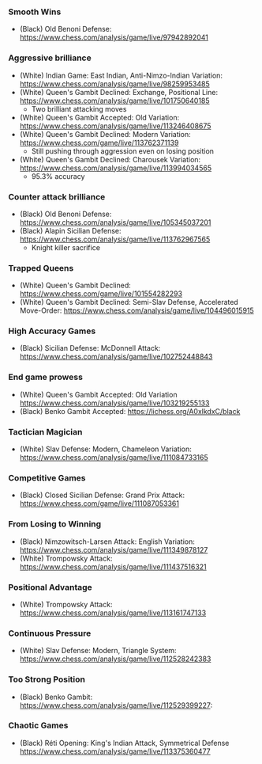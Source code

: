### Smooth Wins
- (Black) Old Benoni Defense: https://www.chess.com/analysis/game/live/97942892041

### Aggressive brilliance
- (White) Indian Game: East Indian, Anti-Nimzo-Indian Variation: https://www.chess.com/analysis/game/live/98259953485
- (White) Queen's Gambit Declined: Exchange, Positional Line: https://www.chess.com/analysis/game/live/101750640185
  - Two brilliant attacking moves
- (White) Queen's Gambit Accepted: Old Variation: https://www.chess.com/analysis/game/live/113246408675
- (White) Queen's Gambit Declined: Modern Variation: https://www.chess.com/game/live/113762371139
  - Still pushing through aggression even on losing position
- (White) Queen's Gambit Declined: Charousek Variation: https://www.chess.com/analysis/game/live/113994034565
  - 95.3% accuracy
 
### Counter attack brilliance
- (Black) Old Benoni Defense: https://www.chess.com/analysis/game/live/105345037201
- (Black) Alapin Sicilian Defense: https://www.chess.com/analysis/game/live/113762967565
  - Knight killer sacrifice

### Trapped Queens
- (White) Queen's Gambit Declined: https://www.chess.com/game/live/101554282293
- (White) Queen's Gambit Declined: Semi-Slav Defense, Accelerated Move-Order: https://www.chess.com/analysis/game/live/104496015915

### High Accuracy Games
- (Black) Sicilian Defense: McDonnell Attack: https://www.chess.com/analysis/game/live/102752448843

### End game prowess
- (White) Queen's Gambit Accepted: Old Variation https://www.chess.com/analysis/game/live/103219255133
- (Black) Benko Gambit Accepted:  https://lichess.org/A0xlkdxC/black

### Tactician Magician
- (White) Slav Defense: Modern, Chameleon Variation: https://www.chess.com/analysis/game/live/111084733165

### Competitive Games
- (Black) Closed Sicilian Defense: Grand Prix Attack: https://www.chess.com/game/live/111087053361

### From Losing to Winning
- (Black) Nimzowitsch-Larsen Attack: English Variation: https://www.chess.com/analysis/game/live/111349878127
- (White) Trompowsky Attack: https://www.chess.com/analysis/game/live/111437516321

### Positional Advantage
- (White) Trompowsky Attack: https://www.chess.com/analysis/game/live/113161747133

### Continuous Pressure
- (White) Slav Defense: Modern, Triangle System: https://www.chess.com/analysis/game/live/112528242383

### Too Strong Position
- (Black) Benko Gambit: https://www.chess.com/analysis/game/live/112529399227:

### Chaotic Games
- (Black) Réti Opening: King's Indian Attack, Symmetrical Defense https://www.chess.com/analysis/game/live/113375360477
